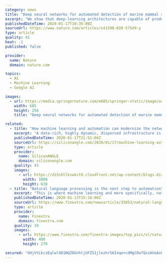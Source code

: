 ```yaml
---
category: news
title: "Deep neural networks for automated detection of marine mammal species"
excerpt: "We show that deep-learning architectures are capable of producing false-positive rates that are orders of magnitude lower than alternative algorithms while substantially increasing the ability to detect calls. We demonstrate that a deep neural network trained with recordings from a single geographic region recorded over a span of days is ..."
publishedDateTime: 2020-01-17T10:35:00Z
sourceUrl: https://www.nature.com/articles/s41598-020-57549-y
type: article
quality: 41
heat: -1
published: false

provider:
  name: Nature
  domain: nature.com

topics:
  - AI
  - Machine Learning
  - Google AI

images:
  - url: https://media.springernature.com/m685/springer-static/image/art%3A10.1038%2Fs41598-020-57549-y/MediaObjects/41598_2020_57549_Fig1_HTML.png
    width: 685
    height: 258
    title: "Deep neural networks for automated detection of marine mammal species"

related:
  - title: "How machine learning and automation can modernize the network edge"
    excerpt: "A data-rich, highly dynamic, dispersed infrastructure is the perfect environment for artificial intelligence, specifically machine learning. The great strength of machine learning is the ability to find meaningful patterns in massive amounts of data that far outstrip the capabilities of network operators. Machine learning-based tools can self ..."
    publishedDateTime: 2020-01-17T21:51:00Z
    sourceUrl: https://siliconangle.com/2020/01/17/machine-learning-automation-can-modernize-network-edge/
    type: article
    provider:
      name: SiliconANGLE
      domain: siliconangle.com
    quality: 43
    images:
      - url: https://d15shllkswkct0.cloudfront.net/wp-content/blogs.dir/1/files/2020/01/web-3706562_1920-geralt-pixabay.jpg
        width: 1008
        height: 638
  - title: "Natural language processing is the next step to automation"
    excerpt: "This is where machine learning and more specifically, natural language processing (NLP), are having a real impact. However, voice NLP is not as mainstream within FIs as it is in daily life. Butterworth explains that this can be put down to “legacy telephony infrastructure and very low-quality audio which means that the accuracy rate is quite ..."
    publishedDateTime: 2020-01-13T15:10:00Z
    sourceUrl: https://www.finextra.com/newsarticle/35053/natural-language-processing-is-the-next-step-to-automation
    type: article
    provider:
      name: Finextra
      domain: finextra.com
    quality: 39
    images:
      - url: https://www.finextra.com/finextra-images/top_pics/xl/natural-language-processing.png
        width: 480
        height: 270

secured: "GHjVtLkczEqlwl4D1NQZ8GnhtjUFZS1jlezhrS6Ixqe+cdMgC0afQxsAVeAxQTyGyPkcwfSHIm+aFeJ6SFt03gZUQPKYAUo8SwmQzzVN092QvBnDv7VILvPdx7QQf9ptJ3K6WOb63nF1NOMYLPVFvhErRz4A+F+sHMMeABTVrReeY5oDIC69fyezmjAdq4lsnYDiSe1NsZQS6qd/8XIHvNvf4/9I63zh12XUHMMzcKLB9lHKdX8s8G0TVkpeFFpn+xu50ozNC2XL0xk6OSyXJIJ8RDFjwRm+XMUwxcW7uZ+QwdYrRQjA3byk3p+BkT2hsLc9SwQEQIX+Pz/8e0Wm3ECy6pxPcAsslTdez2hF0xtDYeczDFDxLrVHayOc7kwDhwTGi4iSOxdn4Ncd2oxbzU8NOoz+q5hqWc7soiLdDymC2tHtfFIUpP4I7m6FpsJqH/6zRxt0mAcbWAhqCPstcQ==;WdMEeDoNEW12Rq6F2sBzBg=="
---
```


